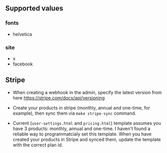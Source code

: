 
## Supported values

### fonts
- helvetica

### site
- x
- facebook


## Stripe
- When creating a webhook in the admin, specify the latest version from here https://stripe.com/docs/api/versioning

- Create your products in stripe (monthly, annual and one-time, for example), then sync them via `make stripe-sync` command.

- Current (`user-settings.html` and `pricing.html`) template assumes you have 3 products: monthly, annual and one-time.
  I haven't found a reliable way to programmatcialy set this template. When you have created your products in Stripe and synced them, update the template with the correct plan id.
